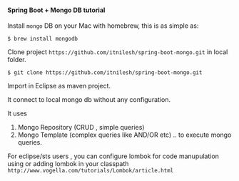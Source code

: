 
#### Spring Boot + Mongo DB tutorial

Install `mongo` DB on your Mac with homebrew, this is as simple as:

`$ brew install mongodb`

Clone project `https://github.com/itnilesh/spring-boot-mongo.git`  in local folder.

`$ git clone https://github.com/itnilesh/spring-boot-mongo.git`

Import in Eclipse as maven project.

It connect to local mongo db without any configuration.

It uses 
1. Mongo Repository (CRUD , simple queries)
2. Mongo Template (complex queries like AND/OR etc)
.. to execute mongo queries.

For eclipse/sts users , you can configure lombok for code manupulation using or adding lombok in your classpath
`http://www.vogella.com/tutorials/Lombok/article.html`

